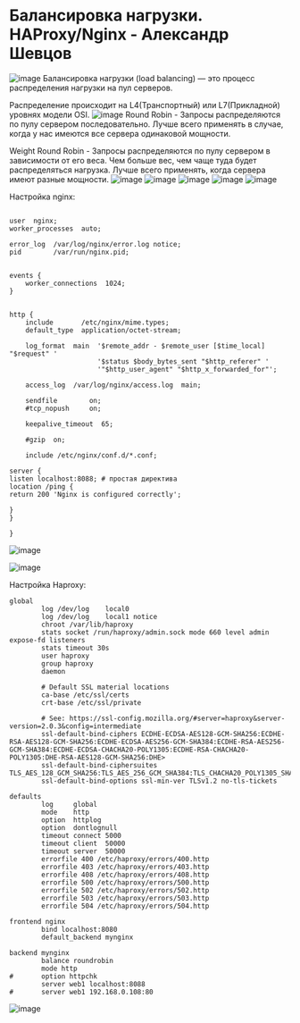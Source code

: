 # Балансировка нагрузки. HAProxy/Nginx - Александр Шевцов
![image](https://github.com/aztecprod/Haproxy-nginx/assets/25949605/34b30466-7a47-4387-a19b-2bd00909b26c)
Балансировка нагрузки (load balancing) — это процесс распределения нагрузки на пул серверов. 

Распределение происходит на L4(Транспортный) или L7(Прикладной) уровнях модели OSI.
![image](https://github.com/aztecprod/Haproxy-nginx/assets/25949605/2cfbe097-2c38-426a-a46d-f7832caeb782)
Round Robin - Запросы распределяются по пулу сервером последовательно. Лучше всего применять в случае, когда у нас имеются все сервера одинаковой мощности.

Weight Round Robin - Запросы распределяются по пулу сервером в зависимости от его веса. Чем больше вес, чем чаще туда будет распределяться нагрузка. Лучше всего применять, когда сервера имеют разные мощности.
![image](https://github.com/aztecprod/Haproxy-nginx/assets/25949605/2f1f8a9f-6a89-4b3e-8df1-02b0e2a142f4)
![image](https://github.com/aztecprod/Haproxy-nginx/assets/25949605/d2da618f-59d5-40c5-8c79-f9c74de62a2a)
![image](https://github.com/aztecprod/Haproxy-nginx/assets/25949605/16a86125-d818-4409-bc53-310122f30ca5)
![image](https://github.com/aztecprod/Haproxy-nginx/assets/25949605/c3d98320-8af8-4c9f-9298-d4d0bc95085a)
![image](https://github.com/aztecprod/Haproxy-nginx/assets/25949605/92e81722-6f2f-43cb-a388-0172e611205e)

Настройка nginx:
```

user  nginx;
worker_processes  auto;

error_log  /var/log/nginx/error.log notice;
pid        /var/run/nginx.pid;


events {
    worker_connections  1024;
}


http {
    include       /etc/nginx/mime.types;
    default_type  application/octet-stream;

    log_format  main  '$remote_addr - $remote_user [$time_local] "$request" '
                      '$status $body_bytes_sent "$http_referer" '
                      '"$http_user_agent" "$http_x_forwarded_for"';

    access_log  /var/log/nginx/access.log  main;

    sendfile        on;
    #tcp_nopush     on;

    keepalive_timeout  65;

    #gzip  on;

    include /etc/nginx/conf.d/*.conf;

server {
listen localhost:8088; # простая директива
location /ping {
return 200 'Nginx is configured correctly';

}
}

}

```
![image](https://github.com/aztecprod/Haproxy-nginx/assets/25949605/5b798151-72e8-48fc-b4a6-ba87eaa6a533)

![image](https://github.com/aztecprod/Haproxy-nginx/assets/25949605/88a4dc5a-d413-4228-95a1-cca6d19aa6ad)

Настройка Haproxy:

```
global
        log /dev/log    local0
        log /dev/log    local1 notice
        chroot /var/lib/haproxy
        stats socket /run/haproxy/admin.sock mode 660 level admin expose-fd listeners
        stats timeout 30s
        user haproxy
        group haproxy
        daemon

        # Default SSL material locations
        ca-base /etc/ssl/certs
        crt-base /etc/ssl/private

        # See: https://ssl-config.mozilla.org/#server=haproxy&server-version=2.0.3&config=intermediate
        ssl-default-bind-ciphers ECDHE-ECDSA-AES128-GCM-SHA256:ECDHE-RSA-AES128-GCM-SHA256:ECDHE-ECDSA-AES256-GCM-SHA384:ECDHE-RSA-AES256-GCM-SHA384:ECDHE-ECDSA-CHACHA20-POLY1305:ECDHE-RSA-CHACHA20-POLY1305:DHE-RSA-AES128-GCM-SHA256:DHE>
        ssl-default-bind-ciphersuites TLS_AES_128_GCM_SHA256:TLS_AES_256_GCM_SHA384:TLS_CHACHA20_POLY1305_SHA256
        ssl-default-bind-options ssl-min-ver TLSv1.2 no-tls-tickets

defaults
        log     global
        mode    http
        option  httplog
        option  dontlognull
        timeout connect 5000
        timeout client  50000
        timeout server  50000
        errorfile 400 /etc/haproxy/errors/400.http
        errorfile 403 /etc/haproxy/errors/403.http
        errorfile 408 /etc/haproxy/errors/408.http
        errorfile 500 /etc/haproxy/errors/500.http
        errorfile 502 /etc/haproxy/errors/502.http
        errorfile 503 /etc/haproxy/errors/503.http
        errorfile 504 /etc/haproxy/errors/504.http

frontend nginx
        bind localhost:8080
        default_backend mynginx

backend mynginx
        balance roundrobin
        mode http
#       option httpchk
        server web1 localhost:8088
#       server web1 192.168.0.108:80

```
![image](https://github.com/aztecprod/Haproxy-nginx/assets/25949605/e224defd-064c-46ef-a5b4-f0dec2344075)
